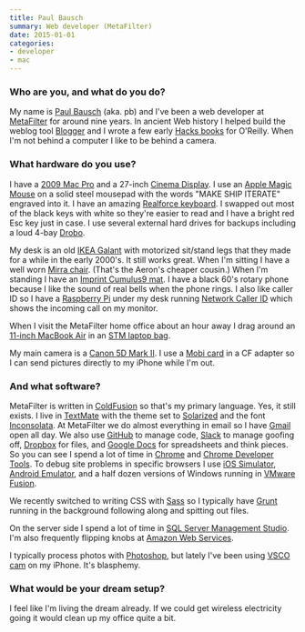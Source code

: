 ```yaml
---
title: Paul Bausch
summary: Web developer (MetaFilter)
date: 2015-01-01
categories:
- developer
- mac
---
```


### Who are you, and what do you do?

My name is [Paul Bausch](http://www.onfocus.com/ "Paul's website.") (aka. pb) and I've been a web developer at [MetaFilter][] for around nine years. In ancient Web history I helped build the weblog tool [Blogger][] and I wrote a few early [Hacks books](http://shop.oreilly.com/category/series/hacks.do "O'Reilly's Hack series of books.") for O'Reilly. When I'm not behind a computer I like to be behind a camera.

### What hardware do you use?

I have a [2009 Mac Pro][mac-pro] and a 27-inch [Cinema Display][cinema-display]. I use an [Apple Magic Mouse][magic-mouse] on a solid steel mousepad with the words "MAKE SHIP ITERATE" engraved into it. I have an amazing [Realforce keyboard][realforce-87u]. I swapped out most of the black keys with white so they're easier to read and I have a bright red Esc key just in case. I use several external hard drives for backups including a loud 4-bay [Drobo][].

My desk is an old [IKEA Galant][galant] with motorized sit/stand legs that they made for a while in the early 2000's. It still works great. When I'm sitting I have a well worn [Mirra chair][mirra]. (That's the Aeron's cheaper cousin.) When I'm standing I have an [Imprint Cumulus9 mat][cumulus9]. I have a black 60's rotary phone because I like the sound of real bells when the phone rings. I also like caller ID so I have a [Raspberry Pi][raspberry-pi] under my desk running [Network Caller ID][ncid] which shows the incoming call on my monitor.

When I visit the MetaFilter home office about an hour away I drag around an [11-inch MacBook Air][macbook-air] in an [STM laptop bag][velo-2]. 

My main camera is a [Canon 5D Mark II][eos-5d-mark-ii]. I use a [Mobi card][mobi] in a CF adapter so I can send pictures directly to my iPhone while I'm out.

### And what software?

MetaFilter is written in [ColdFusion][] so that's my primary language. Yes, it still exists. I live in [TextMate][] with the theme set to [Solarized][] and the font [Inconsolata][]. At MetaFilter we do almost everything in email so I have [Gmail][] open all day. We also use [GitHub][] to manage code, [Slack][] to manage goofing off, [Dropbox][] for files, and [Google Docs][google-docs] for spreadsheets and think pieces. So you can see I spend a lot of time in [Chrome][] and [Chrome Developer Tools][chrome-devtools]. To debug site problems in specific browsers I use [iOS Simulator][ios-simulator], [Android Emulator][android-emulator], and a half dozen versions of Windows running in [VMware Fusion][vmware-fusion].

We recently switched to writing CSS with [Sass][] so I typically have [Grunt][] running in the background following along and spitting out files.

On the server side I spend a lot of time in [SQL Server Management Studio][sql-server-management-studio]. I'm also frequently flipping knobs at [Amazon Web Services][aws].

I typically process photos with [Photoshop][], but lately I've been using [VSCO cam][vsco-ios] on my iPhone. It's blasphemy.

### What would be your dream setup?

I feel like I'm living the dream already. If we could get wireless electricity going it would clean up my office quite a bit.

[android-emulator]: https://developer.android.com/studio/run/emulator-commandline.html "Software to emulate devices running Android."
[aws]: https://aws.amazon.com/ "Amazon's web service platforms."
[blogger]: https://en.wikipedia.org/wiki/Blogger_(service) "A weblog publishing system."
[chrome-devtools]: http://web.archive.org/web/20210321161703/https://developers.google.com/web/tools/chrome-devtools "Web developer tools built into Chrome."
[chrome]: https://www.google.com/intl/en/chrome/ "A WebKit-based browser, where each tab runs in its own thread."
[cinema-display]: https://en.wikipedia.org/wiki/Apple_Cinema_Display "An LCD display."
[coldfusion]: https://www.adobe.com/products/coldfusion-family.html "A web application development system."
[cumulus9]: http://web.archive.org/web/20150611162109/http://www.amazon.com:80/Imprint-Cumulus9-Comfort-Nantucket-20-inch/dp/B003BYRDLG "A standing mat."
[drobo]: https://en.wikipedia.org/wiki/Drobo "A hardware-based backup system."
[dropbox]: https://www.dropbox.com/ "Online syncing and storage."
[eos-5d-mark-ii]: http://web.archive.org/web/20151104220940/http://www.usa.canon.com/cusa/support/consumer/eos_slr_camera_systems/eos_digital_slr_cameras/eos_5d_mark_ii "A 21 megapixel DSLR."
[galant]: http://web.archive.org/web/20150401122015/http://www.ikea.com/us/en/catalog/products/S29806818/ "An office desk."
[github]: https://github.com/ "A Git code repository service."
[gmail]: https://en.wikipedia.org/wiki/Gmail "Web-based email."
[google-docs]: https://en.wikipedia.org/wiki/Google_Docs "A web-based office suite."
[grunt]: https://gruntjs.com/ "A task runner."
[inconsolata]: https://levien.com/type/myfonts/inconsolata.html "A monospace font."
[ios-simulator]: https://help.apple.com/simulator/mac/current/#/ "Software for emulating an iOS device."
[mac-pro]: https://www.apple.com/mac-pro/ "The Intel-based Mac tower computer."
[macbook-air]: https://www.apple.com/macbook-air/ "A very thin laptop."
[magic-mouse]: https://en.wikipedia.org/wiki/Magic_Mouse "A multi-touch mouse."
[metafilter]: https://www.metafilter.com/ "A community website."
[mirra]: https://www.hermanmiller.com/products/seating/office-chairs/mirra-2-chairs/ "An ergonomic work chair."
[mobi]: http://web.archive.org/web/20210425152557/http://www.eyefi.com/products/mobi "An SD card with WiFi."
[ncid]: http://web.archive.org/web/20220428093607/http://ncid.sourceforge.net/ "Caller ID software."
[photoshop]: https://www.adobe.com/products/photoshop.html "A bitmap image editor."
[raspberry-pi]: https://en.wikipedia.org/wiki/Raspberry_Pi "A single-board hackable computer."
[realforce-87u]: https://www.elitekeyboards.com/products.php?pid=rf_se17t0&sub=topre_keyboards%2Crftenkeyless "A keyboard."
[sass]: https://sass-lang.com/ "A syntax wrapper for CSS."
[slack]: https://slack.com/intl/ja-jp/ "A collaboration service."
[solarized]: https://ethanschoonover.com/solarized/ "A colour theme for text editors."
[sql-server-management-studio]: https://en.wikipedia.org/wiki/SQL_Server_Management_Studio "Software for managing Microsoft SQL Server."
[textmate]: https://macromates.com/ "A text editor for the Mac."
[velo-2]: http://web.archive.org/web/20200615050924/http://www.stmgoods.com/wp-signup.php?new=www.stmbags.com "A laptop bag."
[vmware-fusion]: http://web.archive.org/web/20221223060906/https://www.vmware.com/products/fusion.html "A PC emulator for the Mac."
[vsco-ios]: http://web.archive.org/web/20221211024023/https://apps.apple.com/app/vsco-cam/id588013838 "A camera app."

